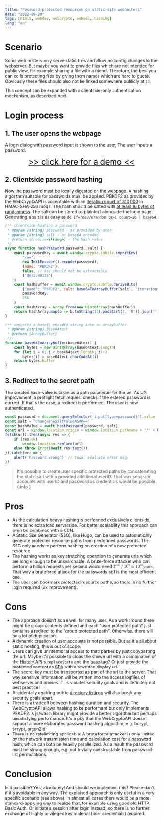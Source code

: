 ```yaml
---
title: "Password-protected resources on static-site webhosters"
date: "2022-09-20"
tags: [html5, webdev, webcrypto, websec, hashing]
lang: "en"
---
```


# Scenario

Some web hosters only serve static files and allow no config changes to the webserver. But maybe you want to provide files which are not intended for public view, for example sharing a file with a friend. Therefore, the best you can do is protecting files by giving them names which are hard to guess. Obviously these files should also not be linked somewhere publicly at all.

This concept can be expanded with a clientside-only authentication mechanism, as described next.

# Login process

## 1. The user opens the webpage

A login dialog with password input is shown to the user. The user inputs a password.

<div style="text-align: center; font-size: 20pt">
  <a href="demo" target="_blank">&gt;&gt; click here for a demo &lt;&lt;</a>
</div>

## 2. Clientside password hashing

Now the password must be locally digested on the webpage. A hashing algorithm suitable for passwords must be applied. PBKDF2 as provided by the WebCryptoAPI is acceptable with an [iteration count of 310,000](https://cheatsheetseries.owasp.org/cheatsheets/Password_Storage_Cheat_Sheet.html) in HMAC-SHA-256 mode. The hash should be salted with [at least 16 bytes of randomness](https://developer.mozilla.org/en-US/docs/Web/API/Pbkdf2Params). The salt can be stored as plaintext alongside the login page. Generating a salt is as easy as `dd if=/dev/urandom bs=1 count=16 | base64`.

```javascript
/** clientside hashing a password
 * @param {string} password - as provided by user
 * @param {string} salt - as base64 encoded
 * @return {Promise<string>} - the hash value
 */
async function hashPassword(password, salt) {
    const passwordKey = await window.crypto.subtle.importKey(
        "raw",
        new TextEncoder().encode(password),
        {name: "PBKDF2"},
        false, // key should not be extractable
        ["deriveBits"]
    )
    const hashBuffer = await window.crypto.subtle.deriveBits(
        {"name": "PBKDF2", salt: base64ToArrayBuffer(salt), "iterations": 310_000, "hash": "SHA-256"},
        passwordKey,
        256
    )
    const hashArray = Array.from(new Uint8Array(hashBuffer))
    return hashArray.map(b => b.toString(16).padStart(2, '0')).join('').toUpperCase()
}

/** converts a base64 encoded string into an arraybuffer
 * @param {string} base64text
 * @return {ArrayBuffer}
 */
function base64ToArrayBuffer(base64text) {
    const bytes = new Uint8Array(base64text.length)
    for (let i = 0; i < base64text.length; i++)
        bytes[i] = base64text.charCodeAt(i)
    return bytes.buffer
}
```

## 3. Redirect to the secret path

The created hash-value is taken as a path parameter for the url. As UX improvement, a preflight fetch request checks if the entered password is correct. If that's the case, a redirect is performed. The user is now authenticated.

```javascript
const password = document.querySelector('input[type=password]').value
const salt = 'ChangeTheSaltValueASAP=='
const hashValue = await hashPassword(password, salt)
const url = window.location.origin + window.location.pathname + '/' + hashValue
fetch(url).then(async res => {
    if (res.ok)
        window.location.replace(url)
    else throw Error(await res.text())
}).catch(err => {
    alert('Password wrong')  // todo: evaluate error msg
})
```

> It's possible to create user specific protected paths by concatenating the static salt with a provided additional userID. That way separate accounts with userID and password as credentials would be possible.
> {.info }

# Pros

* As the calculation-heavy hashing is performed exclusively clientside, there is no extra load serverside. For better scalability this approach can even be combined with a CDN.
* A Static Site Generator (SSG), like Hugo, can be used to automatically generate protected resource paths from predefined passwords. The SSG only needs to perform hashing on creation of a new protected resource.
* The hashing works as key stretching operation to generate urls which are long enough to be unsearchable.
  A brute-force attacker who can perform a billion requests per second would need <math>
  <msup>
  <mi>2</mi>
  <mrow>
  <mn>256</mn>
  </mrow>
  </msup>
  <mo>/</mo>
  <msup>
  <mi>10</mi>
  <mrow>
  <mn>9</mn>
  </mrow>
  </msup>
  <mo>&asymp;</mo>
  <msup>
  <mi>10</mi>
  <mrow>
  <mn>60</mn>
  </mrow>
  </msup> <mi> years</mi>
  </math>. That way a bruteforce attack for the passwords still is the most efficient one.
* The user can bookmark protected resource paths, so there is no further login required (ux improvement).

# Cons

* The approach doesn't scale well for many user. As a workaround there might be group-contents defined and each "user protected path" just contains a redirect to the "group protected path". Otherwise, there will be a lot of duplication.
* A dynamic creation of user accounts is not possible. But as it's all about static hosting, this is out of scope.
* Users can give unintentional access to third parties by just copypasting the url. Maybe it's possible to cloak the shown url with a combination of the [History API](https://developer.mozilla.org/en-US/docs/Web/API/History_API)'s `replaceState` and the [base tag](https://developer.mozilla.org/en-US/docs/Web/HTML/Element/base)? Or just provide the protected content as <abbr title="Single Page Application">SPA</abbr> with a rewritten display url.
* The secret key must be transported as part of the url to the server. That way sensitive information will be written into the access logfiles of webserver and proxies. This violates security goals and is definitely not best practice!
* Accidentally enabling public [directory listings](https://nginx.org/en/docs/http/ngx_http_autoindex_module.html) will also break any security goals apart.
* There is a tradeoff between hashing duration and security. The WebCryptoAPI allows hashing to be performant but only implements PBKDF2. A js/wasm library might provide a better algorithm but perhaps unsatisfying performance. It's a pity that the WebCryptoAPI doesn't support a more elaborated password hashing algorithm, e.g. bcrypt, scrypt, argon2id.
* There is no ratelimiting applicable: A brute force attacker is only limited by the network transmission time and calculation cost for a password hash, which can both be heavily parallelized. As a result the password must be strong enough, e.g. not trivially constructable from password-list permutations.

# Conclusion

Is it possible? Yes, absolutely! And should we implement this? Please don't, if it's avoidable in any way. The explained approach is only useful in a very specific scenario (see above). In almost all cases there would be a more standard-applying way to realize that, for example using good old HTTP Basic Auth. Or initiate a session after login instead, so there is no further exchange of highly privileged key material (user credentials) required.

